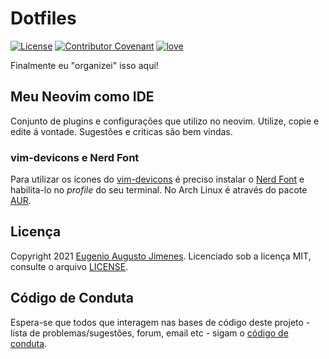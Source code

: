 # Dotfiles

[![License](https://img.shields.io/badge/License-MIT-lightgray)](/LICENSE)
[![Contributor Covenant](https://img.shields.io/badge/Contributor%20Covenant-2.0-lightblue)](/code_of_conduct.md)
[![love](https://img.shields.io/badge/Build%20With-%F0%9F%96%A4-lightgreen)](https://callmarx.github.io)

Finalmente eu "organizei" isso aqui!

## Meu Neovim como IDE
Conjunto de plugins e configurações que utilizo no neovim. Utilize, copie e edite á vontade.
Sugestões e criticas são bem vindas.

### vim-devicons e Nerd Font

Para utilizar os ícones do [vim-devicons](https://github.com/ryanoasis/vim-devicons) é preciso
instalar o [Nerd Font](https://www.nerdfonts.com) e habilita-lo no *profile* do seu terminal. No
Arch Linux é através do pacote [AUR](https://aur.archlinux.org/packages/nerd-fonts-complete).

## Licença

Copyright 2021 [Eugenio Augusto Jimenes](https://callmarx.github.io).
Licenciado sob a licença MIT, consulte o arquivo [LICENSE](/LICENSE).

## Código de Conduta

Espera-se que todos que interagem nas bases de código deste projeto - lista de problemas/sugestões,
forum, email etc - sigam o [código de conduta](/code_of_conduct.md).
